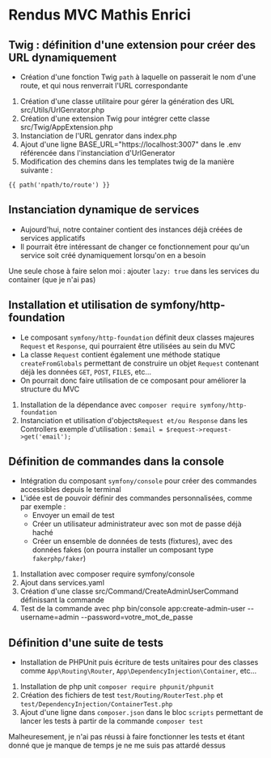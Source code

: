 # Rendus MVC Mathis Enrici

## Twig : définition d'une extension pour créer des URL dynamiquement

- Création d'une fonction Twig `path` à laquelle on passerait le nom d'une route, et qui nous renverrait l'URL correspondante
1. Création d'une classe utilitaire pour gérer la génération des URL src/Utils/UrlGenrator.php
2. Création d'une extension Twig pour intégrer cette classe src/Twig/AppExtension.php
3. Instanciation de l'URL genrator dans index.php
4. Ajout d'une ligne BASE_URL="https://localhost:3007" dans le .env référencée dans l'instanciation d'UrlGenerator
5. Modification des chemins dans les templates twig de la manière suivante :
```twig
{{ path('npath/to/route') }}
```

## Instanciation dynamique de services

- Aujourd'hui, notre container contient des instances déjà créées de services applicatifs
- Il pourrait être intéressant de changer ce fonctionnement pour qu'un service soit créé dynamiquement lorsqu'on en a besoin

Une seule chose à faire selon moi : ajouter `lazy: true` dans les services du container (que je n'ai pas)

## Installation et utilisation de symfony/http-foundation

- Le composant `symfony/http-foundation` définit deux classes majeures `Request` et `Response`, qui pourraient être utilisées au sein du MVC
- La classe `Request` contient également une méthode statique `createFromGlobals` permettant de construire un objet `Request` contenant déjà les données `GET`, `POST`, `FILES`, etc...
- On pourrait donc faire utilisation de ce composant pour améliorer la structure du MVC

1. Installation de la dépendance avec `composer require symfony/http-foundation`
2. Instanciation et utilisation d'objects`Request et/ou Response` dans les Controllers
exemple d'utilisation : `$email = $request->request->get('email');`

## Définition de commandes dans la console

- Intégration du composant `symfony/console` pour créer des commandes accessibles depuis le terminal
- L'idée est de pouvoir définir des commandes personnalisées, comme par exemple :
  - Envoyer un email de test
  - Créer un utilisateur administrateur avec son mot de passe déjà haché
  - Créer un ensemble de données de tests (fixtures), avec des données fakes (on pourra installer un composant type `fakerphp/faker`)

1. Installation avec composer require symfony/console
2. Ajout dans services.yaml
3. Création d'une classe src/Command/CreateAdminUserCommand définissant la commande
4. Test de la commande avec php bin/console app:create-admin-user --username=admin --password=votre_mot_de_passe

## Définition d'une suite de tests

- Installation de PHPUnit puis écriture de tests unitaires pour des classes comme `App\Routing\Router`, `App\DependencyInjection\Container`, etc...

1. Installation de php unit `composer require phpunit/phpunit`
2. Création des fichiers de test `test/Routing/RouterTest.php` et `test/DependencyInjection/ContainerTest.php`
3. Ajout d'une ligne dans `composer.json` dans le bloc `scripts` permettant de lancer les tests à partir de la commande `composer test`

Malheuresement, je n'ai pas réussi à faire fonctionner les tests et étant donné que je manque de temps je ne me suis pas attardé dessus